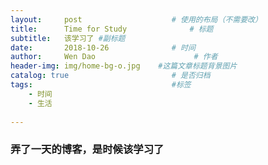 ```yaml
---
layout:     post                    # 使用的布局（不需要改）
title:      Time for Study              # 标题 
subtitle:   该学习了 #副标题
date:       2018-10-26              # 时间
author:     Wen Dao                      # 作者
header-img: img/home-bg-o.jpg    #这篇文章标题背景图片
catalog: true                       # 是否归档
tags:                               #标签
    - 时间
    - 生活
    
---
```

### 弄了一天的博客，是时候该学习了